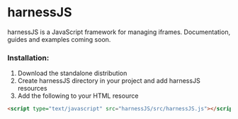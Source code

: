 # harnessJS

harnessJS is a JavaScript framework for managing iframes. Documentation, guides and examples coming soon.


### Installation:

1. Download the standalone distribution
2. Create harnessJS directory in your project and add harnessJS resources
3. Add the following to your HTML resource
```html
<script type="text/javascript" src="harnessJS/src/harnessJS.js"></script>

```
